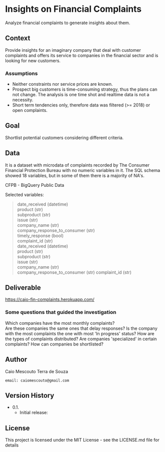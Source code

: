 # Insights on Financial Complaints
Analyze financial complaints to generate insights about them.

## Context
Provide insights for an imaginary company that deal with customer complaints and offers
its service to companies in the financial sector and is looking for new customers.

### Assumptions
* Neither constraints nor service prices are known.
* Prospect big customers is time-consuming strategy, thus the plans can not change. 
  The analysis is one time shot and realtime data is not a necessity.
* Short term tendencies only, therefore data was filtered (>= 2018) or open complaints.

## Goal
Shortlist potential customers considering different criteria.

## Data
It is a dataset with microdata of complaints recorded by The Consumer Financial Protection Bureau with no
numeric variables in it. The SQL schema showed 18 variables, but in some of them there is a majority of NA's.

CFPB - BigQuery Public Data

Selected variables: 

>date_received                   (datetime)  
product                         (str)  
subproduct                      (str)  
issue                           (str)  
company_name                    (str)  
company_response_to_consumer    (str)  
timely_response                   (bool)  
complaint_id                    (str)  
date_received                   (datetime)  
product                         (str)  
subproduct                      (str)  
issue                           (str)  
company_name                    (str)  
company_response_to_consumer    (str)
complaint_id                    (str)  


## Deliverable
https://caio-fin-complaints.herokuapp.com/

### Some questions that guided the investigation
Which companies have the most monthly complaints?  
Are these companies the same ones that delay responses?
Is the company with the most complaints the one with most 'In progress' status?
How are the types of complaints distributed? Are companies 'specialized' in certain complaints?
How can companies be shortlisted?

## Author
Caio Mescouto Terra de Souza

    email: caiomescouto@gmail.com

## Version History

* 0.1.
    * Initial release:
    
## License
This project is licensed under the MIT License - see the LICENSE.md file for details






